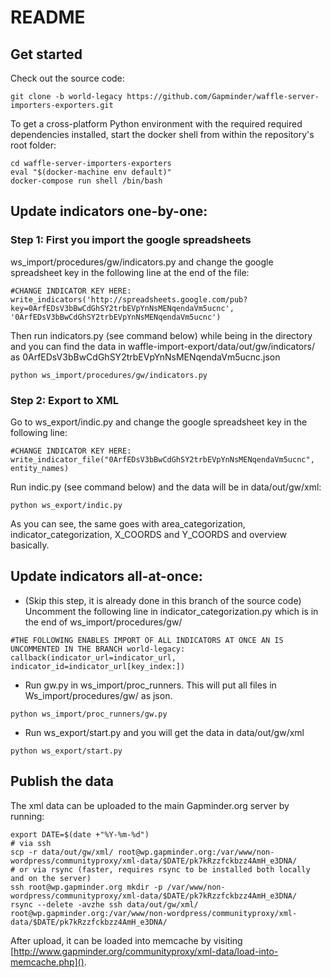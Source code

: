 README
======

## Get started

Check out the source code:

```
git clone -b world-legacy https://github.com/Gapminder/waffle-server-importers-exporters.git
```

To get a cross-platform Python environment with the required required dependencies installed, start the docker shell from within the repository's root folder:

```
cd waffle-server-importers-exporters
eval "$(docker-machine env default)"
docker-compose run shell /bin/bash
```

## Update indicators one-by-one:

### Step 1: First you import the google spreadsheets 

ws_import/procedures/gw/indicators.py and change the google spreadsheet key in the following line at the end of the file:

```
#CHANGE INDICATOR KEY HERE:
write_indicators('http://spreadsheets.google.com/pub?key=0ArfEDsV3bBwCdGhSY2trbEVpYnNsMENqendaVm5ucnc', '0ArfEDsV3bBwCdGhSY2trbEVpYnNsMENqendaVm5ucnc')
```

Then run indicators.py (see command below) while being in the directory and you can find the data in waffle-import-export/data/out/gw/indicators/ as 0ArfEDsV3bBwCdGhSY2trbEVpYnNsMENqendaVm5ucnc.json

```
python ws_import/procedures/gw/indicators.py
```

### Step 2: Export to XML

Go to ws_export/indic.py and change the google spreadsheet key in the following line:

```
#CHANGE INDICATOR KEY HERE:
write_indicator_file("0ArfEDsV3bBwCdGhSY2trbEVpYnNsMENqendaVm5ucnc", entity_names)
```

Run indic.py (see command below) and the data will be in data/out/gw/xml:

```
python ws_export/indic.py
```

As you can see, the same goes with area_categorization, indicator_categorization, X_COORDS and Y_COORDS and overview basically.

## Update indicators all-at-once:

* (Skip this step, it is already done in this branch of the source code) Uncomment the following line in indicator_categorization.py which is in the end of ws_import/procedures/gw/

```
#THE FOLLOWING ENABLES IMPORT OF ALL INDICATORS AT ONCE AN IS UNCOMMENTED IN THE BRANCH world-legacy:
callback(indicator_url=indicator_url, indicator_id=indicator_url[key_index:])
```

* Run gw.py in ws_import/proc_runners. This will put all files in Ws_import/procedures/gw/ as json.

```
python ws_import/proc_runners/gw.py
```

* Run ws_export/start.py and you will get the data in data/out/gw/xml

```
python ws_export/start.py
```

## Publish the data

The xml data can be uploaded to the main Gapminder.org server by running:

```
export DATE=$(date +"%Y-%m-%d")
# via ssh
scp -r data/out/gw/xml/ root@wp.gapminder.org:/var/www/non-wordpress/communityproxy/xml-data/$DATE/pk7kRzzfckbzz4AmH_e3DNA/
# or via rsync (faster, requires rsync to be installed both locally and on the server)
ssh root@wp.gapminder.org mkdir -p /var/www/non-wordpress/communityproxy/xml-data/$DATE/pk7kRzzfckbzz4AmH_e3DNA/
rsync --delete -avzhe ssh data/out/gw/xml/ root@wp.gapminder.org:/var/www/non-wordpress/communityproxy/xml-data/$DATE/pk7kRzzfckbzz4AmH_e3DNA/
```
 
After upload, it can be loaded into memcache by visiting [http://www.gapminder.org/communityproxy/xml-data/load-into-memcache.php]().
